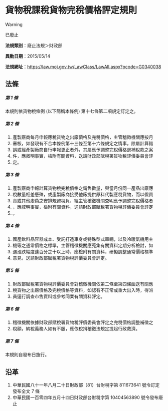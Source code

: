 # 貨物稅課稅貨物完稅價格評定規則


> [!WARNING]
> 已廢止


**法規類別**：廢止法規＞財政部

**異動日期**：2015/05/14  

**法規網址**：https://law.moj.gov.tw/LawClass/LawAll.aspx?pcode=G0340038



## 法條
##### 第 1 條
本規則依貨物稅條例 (以下簡稱本條例) 第十七條第二項規定訂定之。

##### 第 2 條
1. 產製廠商每月申報應稅貨物之出廠價格及完稅價格，主管稽徵機關應按月
1. 審核，如發現有不合本條例第十三條至第十六條規定之情事，除屬計算錯
1. 誤或經產製廠商自行申報更正者外，其屬應予調整完稅價格退補稅款之案
1. 件，應敘明事實，檢附有關資料，送請財政部賦稅署貨物稅評價委員會評
1. 定。

##### 第 3 條
1. 產製廠商申報計算貨物稅完稅價格之銷售數量，與當月份同一產品出廠應
1. 稅數量相差懸殊，或產製廠商接受他廠提供原料代製應稅貨物，而以假買
1. 賣或其他虛偽之安排規避稅負，經主管稽徵機關查明應予調整完稅價格者
1. ，應敘明事實，檢附有關資料，送請財政部賦稅署貨物稅評價委員會評定
1. 。

##### 第 4 條
1. 國產飲料品容器成本、受託打造車身或特殊型式車輛，以及冷暖氣機用主
1. 機等之通常價格之標準，主管稽徵機關應蒐集有關資料定期分析檢討，如
1. 遇漲跌幅度達百分之十以上時，應檢附有關資料，研擬調整通常價格標準
1. 意見，送請財政部賦稅署貨物稅評價委員會評定。

##### 第 5 條
1. 財政部賦稅署貨物稅評價委員會對稽徵機關依第二條至第四條函送有關應
1. 稅貨物之出廠價格及完稅價格等資料，如認有不正常或重大出入時，得派
1. 員逕行調查市售資料或參考同業有關資料評定。

##### 第 6 條
1. 稽徵機關依據財政部賦稅署貨物稅評價委員會評定之完稅價格調整補徵之
1. 稅額，納稅義務人如有不服，應依稅捐稽徵法規定提起行政救濟。

##### 第 7 條
本規則自發布日施行。

## 沿革
1. 中華民國八十一年八月二十日財政部（81）台財稅字第 811673641  號令訂定發布全文 7 條
1. 中華民國一百零四年五月十四日財政部台財稅字第 10404563890  號令發布廢止
